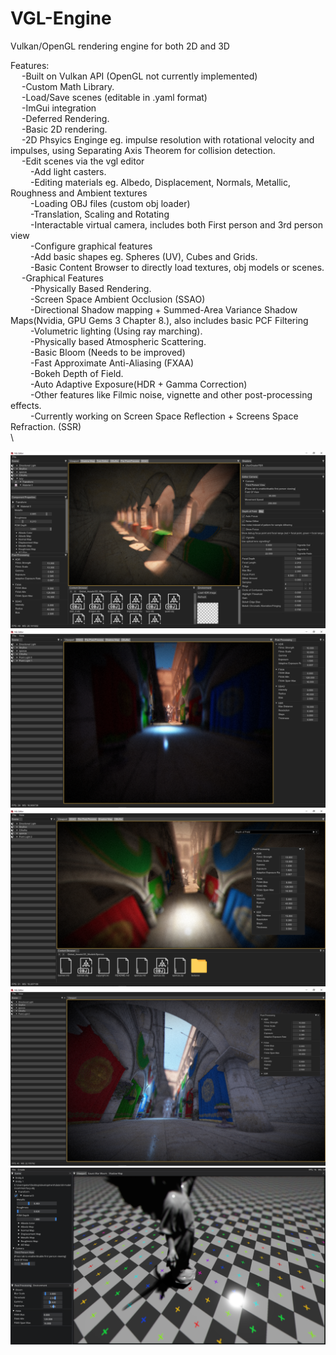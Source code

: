 # VGL-Engine
Vulkan/OpenGL rendering engine for both 2D and 3D

Features:\
&emsp;  -Built on Vulkan API (OpenGL not currently implemented)\
&emsp;  -Custom Math Library.\
&emsp;  -Load/Save scenes (editable in .yaml format)\
&emsp;  -ImGui integration\
&emsp;  -Deferred Rendering.\
&emsp;  -Basic 2D rendering.\
&emsp;  -2D Phsyics Enginge eg. impulse resolution with rotational velocity and impulses, using Separating Axis Theorem for collision detection.\
&emsp;  -Edit scenes via the vgl editor\
&emsp;&emsp;    -Add light casters.\
&emsp;&emsp;    -Editing materials eg. Albedo, Displacement, Normals, Metallic, Roughness and Ambient textures\
&emsp;&emsp;    -Loading OBJ files (custom obj loader)\
&emsp;&emsp;    -Translation, Scaling and Rotating\
&emsp;&emsp;    -Interactable virtual camera, includes both First person and 3rd person view\
&emsp;&emsp;    -Configure graphical features\
&emsp;&emsp;    -Add basic shapes eg. Spheres (UV), Cubes and Grids.\
&emsp;&emsp;    -Basic Content Browser to directly load textures, obj models or scenes.\
&emsp;  -Graphical Features\
&emsp;&emsp;    -Physically Based Rendering.\
&emsp;&emsp;    -Screen Space Ambient Occlusion (SSAO)\
&emsp;&emsp;    -Directional Shadow mapping + Summed-Area Variance Shadow Maps(Nvidia, GPU Gems 3 Chapter 8.), also includes basic PCF Filtering\
&emsp;&emsp;    -Volumetric lighting (Using ray marching).\
&emsp;&emsp;    -Physically based Atmospheric Scattering.\
&emsp;&emsp;    -Basic Bloom (Needs to be improved)\
&emsp;&emsp;    -Fast Approximate Anti-Aliasing (FXAA)\
&emsp;&emsp;    -Bokeh Depth of Field.\
&emsp;&emsp;    -Auto Adaptive Exposure(HDR + Gamma Correction)\
&emsp;&emsp;    -Other features like Filmic noise, vignette and other post-processing effects.\
&emsp;&emsp;    -Currently working on Screen Space Reflection + Screens Space Refraction. (SSR)\
\\

![Alt text](https://github.com/PeterVondra/VGL/blob/main/images/Screenshot%20(174).png?raw=true)
![Alt text](https://github.com/PeterVondra/VGL/blob/main/images/Screenshot%20(179).png?raw=true)
![Alt text](https://github.com/PeterVondra/VGL/blob/main/images/Screenshot%20(183).png?raw=true)
![Alt text](https://github.com/PeterVondra/VGL/blob/main/images/Screenshot%20(185).png?raw=true)
![Alt text](https://github.com/PeterVondra/VGL/blob/main/images/Screenshot%20(84).png?raw=true)
